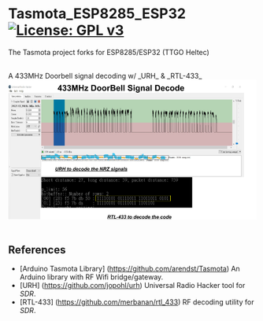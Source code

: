 # Tasmota_ESP8285_ESP32 [![License: GPL v3](https://img.shields.io/badge/License-GPLv3-blue.svg)](https://www.gnu.org/licenses/gpl-3.0)<br>
The Tasmota project forks for ESP8285/ESP32 (TTGO Heltec)

<br>
A 433MHz Doorbell signal decoding w/ _URH_ & _RTL-433_<br>
<img src="pic/DoorBell433.png" width=720/>
<br><br>

## References
  - [Arduino Tasmota Library] (https://github.com/arendst/Tasmota) An Arduino library with RF Wifi bridge/gateway.
  - [URH] (https://github.com/jopohl/urh) Universal Radio Hacker tool for _SDR_.
  - [RTL-433] (https://github.com/merbanan/rtl_433) RF decoding utility for _SDR_.

